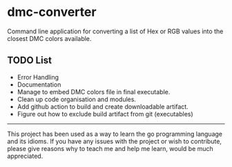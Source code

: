 # dmc-converter

Command line application for converting a list of Hex or RGB values into the closest DMC colors available.

## TODO List
- Error Handling
- Documentation
- Manage to embed DMC colors file in final executable.
- Clean up code organisation and modules.
- Add github action to build and create downloadable artifact.
- Figure out how to exclude build artifact from git (executables)

----
This project has been used as a way to learn the go programming language and its idioms. If you have any issues with the project or wish to contribute, please give reasons why to teach me and help me learn, would be much appreciated.